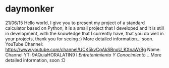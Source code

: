 # daymonker
21/06/15 Hello world, I give you to present my project of a standard calculator based on Python, it is a small project that I developed and it is still in development, with the knowledge that I currently have, that you do well in your projects, thank you for seeing :) More detailed information... soon.
YouTube Channel: https://www.youtube.com/channel/UCK5kvCgAkSBnoU_KXnaWrBg
Name Channel YT: 9AQuiaHORALATIN9 I *Entretenimiento Y Conocimiento*
...More detailed information, soon :D
